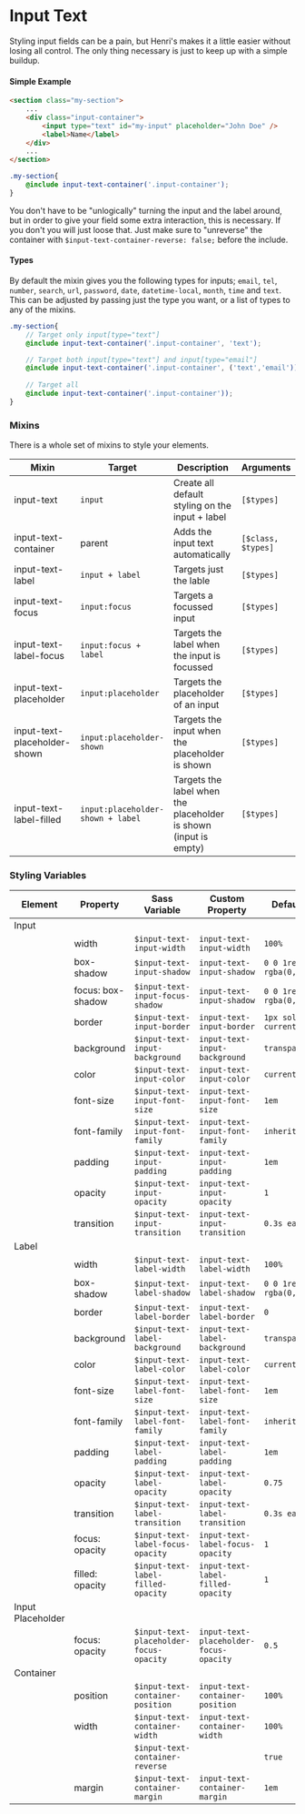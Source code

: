 # Input Text

Styling input fields can be a pain, but Henri's makes it a little easier without losing all control. The only thing necessary is just to keep up with a simple buildup.


#### Simple Example

```html
<section class="my-section">
	...
	<div class="input-container">
		<input type="text" id="my-input" placeholder="John Doe" />
		<label>Name</label> 
	</div>
	...
</section>
```


```scss
.my-section{
	@include input-text-container('.input-container');
}
```

You don't have to be "unlogically" turning the input and the label around, but in order to give your field some extra interaction, this is necessary.  If you don't you will just loose that. Just make sure to "unreverse" the container with `$input-text-container-reverse: false;` before the include.



#### Types

By default the mixin gives you the following types for inputs; 	`email`, `tel`, `number`, `search`, `url`, `password`, `date`, `datetime-local`, `month`, `time` and `text`. This can be adjusted by passing just the type you want, or a list of types to any of the mixins. 

```scss
.my-section{
	// Target only input[type="text"]
	@include input-text-container('.input-container', 'text');

	// Target both input[type="text"] and input[type="email"]
	@include input-text-container('.input-container', ('text','email'));
	
	// Target all
	@include input-text-container('.input-container'));
}
```


### Mixins

There is a whole set of mixins to style your elements. 

| Mixin                        | Target                            | Description                                                      | Arguments          |
| ---------------------------- | --------------------------------- | ---------------------------------------------------------------- | ------------------ |
| input-text                   | `input`                           | Create all default styling on the input + label                  | `[$types]`         |
| input-text-container         | parent                            | Adds the input text automatically                                | `[$class, $types]` |
| input-text-label             | `input + label`                   | Targets just the lable                                           | `[$types]`         |
| input-text-focus             | `input:focus`                     | Targets a focussed input                                         | `[$types]`         |
| input-text-label-focus       | `input:focus + label`             | Targets the label when the input is focussed                     | `[$types]`         |
| input-text-placeholder       | `input:placeholder`               | Targets the placeholder of an input                              | `[$types]`         |
| input-text-placeholder-shown | `input:placeholder-shown`         | Targets the input when the placeholder is shown                  | `[$types]`         |
| input-text-label-filled      | `input:placeholder-shown + label` | Targets the label when the placeholder is shown (input is empty) | `[$types]`         |


### Styling Variables


| Element           | Property          | Sass Variable                           | Custom Property                        | Default value                 |
| ----------------- | ----------------- | --------------------------------------- | -------------------------------------- | ----------------------------- |
| Input             |
|                   | width             | `$input-text-input-width`               | `input-text-input-width`               | `100%`                        |
|                   | box-shadow        | `$input-text-input-shadow`              | `input-text-input-shadow`              | `0 0 1rem 0 rgba(0,0,0,0)`    |
|                   | focus: box-shadow | `$input-text-input-focus-shadow`        | `input-text-input-shadow`              | `0 0 1rem 0 rgba(0,0,0,0.25)` |
|                   | border            | `$input-text-input-border`              | `input-text-input-border`              | `1px solid currentColor`      |
|                   | background        | `$input-text-input-background`          | `input-text-input-background`          | `transparent`                 |
|                   | color             | `$input-text-input-color`               | `input-text-input-color`               | `currentColor`                |
|                   | font-size         | `$input-text-input-font-size`           | `input-text-input-font-size`           | `1em`                         |
|                   | font-family       | `$input-text-input-font-family`         | `input-text-input-font-family`         | `inherit`                     |
|                   | padding           | `$input-text-input-padding`             | `input-text-input-padding`             | `1em`                         |
|                   | opacity           | `$input-text-input-opacity`             | `input-text-input-opacity`             | `1`                           |
|                   | transition        | `$input-text-input-transition`          | `input-text-input-transition`          | `0.3s ease-in-out`            |
| Label             |
|                   | width             | `$input-text-label-width`               | `input-text-label-width`               | `100%`                        |
|                   | box-shadow        | `$input-text-label-shadow`              | `input-text-label-shadow`              | `0 0 1rem 0 rgba(0,0,0,0)`    |
|                   | border            | `$input-text-label-border`              | `input-text-label-border`              | `0`                           |
|                   | background        | `$input-text-label-background`          | `input-text-label-background`          | `transparent`                 |
|                   | color             | `$input-text-label-color`               | `input-text-label-color`               | `currentColor`                |
|                   | font-size         | `$input-text-label-font-size`           | `input-text-label-font-size`           | `1em`                         |
|                   | font-family       | `$input-text-label-font-family`         | `input-text-label-font-family`         | `inherit`                     |
|                   | padding           | `$input-text-label-padding`             | `input-text-label-padding`             | `1em`                         |
|                   | opacity           | `$input-text-label-opacity`             | `input-text-label-opacity`             | `0.75`                        |
|                   | transition        | `$input-text-label-transition`          | `input-text-label-transition`          | `0.3s ease-in-out`            |
|                   | focus: opacity    | `$input-text-label-focus-opacity`       | `input-text-label-focus-opacity`       | `1`                           |
|                   | filled: opacity   | `$input-text-label-filled-opacity`      | `input-text-label-filled-opacity`      | `1`                           |
| Input Placeholder |
|                   | focus: opacity    | `$input-text-placeholder-focus-opacity` | `input-text-placeholder-focus-opacity` | `0.5`                         |
| Container         |
|                   | position          | `$input-text-container-position`        | `input-text-container-position`        | `100%`                        |
|                   | width             | `$input-text-container-width`           | `input-text-container-width`           | `100%`                        |
|                   |                   | `$input-text-container-reverse`         |                                        | `true`                        |
|                   | margin            | `$input-text-container-margin`          | `input-text-container-margin`          | `1em`                         |


